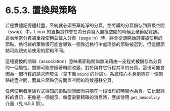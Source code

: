 # 6.5.3. 置換與策略

若是實體記憶體耗盡，系統就必須丟棄乾淨的分頁，並將髒的分頁儲存到置換空間（swap）中。Linux 的置換實作會在將分頁寫入置換空間的時候丟棄節點資訊。這表示當分頁被重複使用並載入分頁（page in）時，將會從頭開始選擇被使用的節點。執行緒的策略很可能會導致一個靠近執行中處理器的節點被選到，但這個節點可能跟先前使用的節點不同。

這種變換的關聯（association）意味著節點關聯無法藉由一支程式被儲存為分頁的一個屬性。關聯可能會隨著時間改變。對於與其它行程共享的分頁，這也可能會因為一個行程的請求而發生（見下面 `mbind` 的討論）。系統核心本身能夠在一個節點耗盡空間、而其它節點仍有閒置空間的時候遷移分頁。

任何使用者層級程式得知的節點關聯因而只能在一段很短的時間內為真。它比起純粹的資訊，更像是一個提示。每當需要精確的消息時，應該使用 `get_mempolicy` 介面（見 6.5.5 節）。

